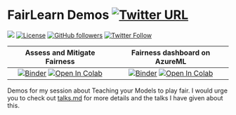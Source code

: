 # FairLearn Demos [![Twitter URL](https://img.shields.io/twitter/url?style=social&url=https%3A%2F%2Fgithub.com%2FRishit-dagli%2FFairLearn-Demos)](https://twitter.com/intent/tweet?text=Wow:&url=https%3A%2F%2Fgithub.com%2FRishit-dagli%2FFairLearn-Demos)

[![](https://img.shields.io/badge/Rishit-Dagli-brightgreen.svg?colorB=00ff00)](https://www.rishit.tech)
[![License](https://img.shields.io/badge/License-Apache%202.0-blue.svg)](https://opensource.org/licenses/Apache-2.0)
[![GitHub followers](https://img.shields.io/github/followers/Rishit-dagli?label=Follow&style=social)](https://github.com/Rishit-dagli)
[![Twitter Follow](https://img.shields.io/twitter/follow/rishit_dagli?style=social)](https://twitter.com/intent/follow?screen_name=rishit_dagli)

|Assess and Mitigate Fairness|Fairness dashboard on AzureML|
|:---:|:---:|
|[![Binder](https://mybinder.org/badge_logo.svg)](https://mybinder.org/v2/gh/Rishit-dagli/FairLearn-Demos/HEAD?filepath=binary_credit_card.ipynb) [![Open In Colab](https://colab.research.google.com/assets/colab-badge.svg)](https://colab.research.google.com/github/Rishit-dagli/FairLearn-Demos/blob/master/binary_credit_card.ipynb)|[![Binder](https://mybinder.org/badge_logo.svg)](https://mybinder.org/v2/gh/Rishit-dagli/FairLearn-Demos/HEAD?filepath=fairlearn-azureml.ipynb) [![Open In Colab](https://colab.research.google.com/assets/colab-badge.svg)](https://colab.research.google.com/github/Rishit-dagli/FairLearn-Demos/blob/master/fairlearn-azureml.ipynb)|

Demos for my session about Teaching your Models to play fair. I would urge you to check out 
[talks.md](talks.md) for more details and the talks I have given about this.
